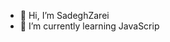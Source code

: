- 👋 Hi, I’m SadeghZarei
- 🌱 I’m currently learning  JavaScrip
<!---
SadeghZareeii/SadeghZareeii is a ✨ special ✨ repository because its `README.md` (this file) appears on your GitHub profile.
You can click the Preview link to take a look at your changes.
--->
